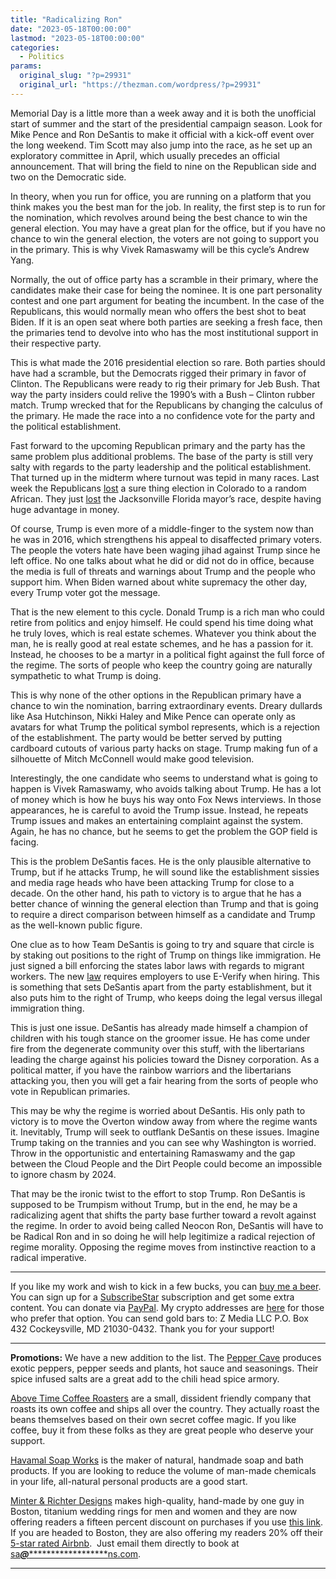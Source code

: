 ```yaml
---
title: "Radicalizing Ron"
date: "2023-05-18T00:00:00"
lastmod: "2023-05-18T00:00:00"
categories:
  - Politics
params:
  original_slug: "?p=29931"
  original_url: "https://thezman.com/wordpress/?p=29931"
---
```


Memorial Day is a little more than a week away and it is both the
unofficial start of summer and the start of the presidential campaign
season. Look for Mike Pence and Ron DeSantis to make it official with a
kick-off event over the long weekend. Tim Scott may also jump into the
race, as he set up an exploratory committee in April, which usually
precedes an official announcement. That will bring the field to nine on
the Republican side and two on the Democratic side.

In theory, when you run for office, you are running on a platform that
you think makes you the best man for the job. In reality, the first step
is to run for the nomination, which revolves around being the best
chance to win the general election. You may have a great plan for the
office, but if you have no chance to win the general election, the
voters are not going to support you in the primary. This is why Vivek
Ramaswamy will be this cycle’s Andrew Yang.

Normally, the out of office party has a scramble in their primary, where
the candidates make their case for being the nominee. It is one part
personality contest and one part argument for beating the incumbent. In
the case of the Republicans, this would normally mean who offers the
best shot to beat Biden. If it is an open seat where both parties are
seeking a fresh face, then the primaries tend to devolve into who has
the most institutional support in their respective party.

This is what made the 2016 presidential election so rare. Both parties
should have had a scramble, but the Democrats rigged their primary in
favor of Clinton. The Republicans were ready to rig their primary for
Jeb Bush. That way the party insiders could relive the 1990’s with a
Bush – Clinton rubber match. Trump wrecked that for the Republicans by
changing the calculus of the primary. He made the race into a no
confidence vote for the party and the political establishment.

Fast forward to the upcoming Republican primary and the party has the
same problem plus additional problems. The base of the party is still
very salty with regards to the party leadership and the political
establishment. That turned up in the midterm where turnout was tepid in
many races. Last week the Republicans <a
href="https://www.newsweek.com/colorado-republicans-lose-conservative-stronghold-45-years-1800846"
rel="noopener" target="_blank">lost</a> a sure thing election in
Colorado to a random African. They just <a
href="https://www.politico.com/news/2023/05/16/jacksonville-deegan-mayor-00097314"
rel="noopener" target="_blank">lost</a> the Jacksonville Florida mayor’s
race, despite having huge advantage in money.

Of course, Trump is even more of a middle-finger to the system now than
he was in 2016, which strengthens his appeal to disaffected primary
voters. The people the voters hate have been waging jihad against Trump
since he left office. No one talks about what he did or did not do in
office, because the media is full of threats and warnings about Trump
and the people who support him. When Biden warned about white supremacy
the other day, every Trump voter got the message.

That is the new element to this cycle. Donald Trump is a rich man who
could retire from politics and enjoy himself. He could spend his time
doing what he truly loves, which is real estate schemes. Whatever you
think about the man, he is really good at real estate schemes, and he
has a passion for it. Instead, he chooses to be a martyr in a political
fight against the full force of the regime. The sorts of people who keep
the country going are naturally sympathetic to what Trump is doing.

This is why none of the other options in the Republican primary have a
chance to win the nomination, barring extraordinary events. Dreary
dullards like Asa Hutchinson, Nikki Haley and Mike Pence can operate
only as avatars for what Trump the political symbol represents, which is
a rejection of the establishment. The party would be better served by
putting cardboard cutouts of various party hacks on stage. Trump making
fun of a silhouette of Mitch McConnell would make good television.

Interestingly, the one candidate who seems to understand what is going
to happen is Vivek Ramaswamy, who avoids talking about Trump. He has a
lot of money which is how he buys his way onto Fox News interviews. In
those appearances, he is careful to avoid the Trump issue. Instead, he
repeats Trump issues and makes an entertaining complaint against the
system. Again, he has no chance, but he seems to get the problem the GOP
field is facing.

This is the problem DeSantis faces. He is the only plausible alternative
to Trump, but if he attacks Trump, he will sound like the establishment
sissies and media rage heads who have been attacking Trump for close to
a decade. On the other hand, his path to victory is to argue that he has
a better chance of winning the general election than Trump and that is
going to require a direct comparison between himself as a candidate and
Trump as the well-known public figure.

One clue as to how Team DeSantis is going to try and square that circle
is by staking out positions to the right of Trump on things like
immigration. He just signed a bill enforcing the states labor laws with
regards to migrant workers. The new <a
href="https://www.vox.com/2023/5/17/23725952/ron-desantis-immigration-law-florida"
rel="noopener" target="_blank">law</a> requires employers to use
E-Verify when hiring. This is something that sets DeSantis apart from
the party establishment, but it also puts him to the right of Trump, who
keeps doing the legal versus illegal immigration thing.

This is just one issue. DeSantis has already made himself a champion of
children with his tough stance on the groomer issue. He has come under
fire from the degenerate community over this stuff, with the
libertarians leading the charge against his policies toward the Disney
corporation. As a political matter, if you have the rainbow warriors and
the libertarians attacking you, then you will get a fair hearing from
the sorts of people who vote in Republican primaries.

This may be why the regime is worried about DeSantis. His only path to
victory is to move the Overton window away from where the regime wants
it. Inevitably, Trump will seek to outflank DeSantis on these issues.
Imagine Trump taking on the trannies and you can see why Washington is
worried. Throw in the opportunistic and entertaining Ramaswamy and the
gap between the Cloud People and the Dirt People could become an
impossible to ignore chasm by 2024.

That may be the ironic twist to the effort to stop Trump. Ron DeSantis
is supposed to be Trumpism without Trump, but in the end, he may be a
radicalizing agent that shifts the party base further toward a revolt
against the regime. In order to avoid being called Neocon Ron, DeSantis
will have to be Radical Ron and in so doing he will help legitimize a
radical rejection of regime morality. Opposing the regime moves from
instinctive reaction to a radical imperative.

------------------------------------------------------------------------

If you like my work and wish to kick in a few bucks, you can
<a href="https://www.buymeacoffee.com/mujolulu" rel="noopener"
target="_blank">buy me a beer</a>. You can sign up for a
<a href="https://www.subscribestar.com/the-z-blog" rel="noopener"
target="_blank">SubscribeStar</a> subscription and get some extra
content. You can donate via <a
href="https://www.paypal.com/donate/?cmd=_s-xclick&amp;hosted_button_id=UDAS2Q8JYA6CN&amp;source=url"
rel="noopener" target="_blank">PayPal</a>. My crypto addresses are
<a href="https://thezman.com/wordpress/?page_id=22713" rel="noopener"
target="_blank">here</a> for those who prefer that option. You can send
gold bars to: Z Media LLC P.O. Box 432 Cockeysville, MD 21030-0432.
Thank you for your support!

------------------------------------------------------------------------

**Promotions:** We have a new addition to the list. The
<a href="https://peppercave.com/shop/ols/products" rel="noopener"
target="_blank">Pepper Cave</a> produces exotic peppers, pepper seeds
and plants, hot sauce and seasonings. Their spice infused salts are a
great add to the chili head spice armory.

<a href="https://abovetimecoffee.com/" rel="noopener"
target="_blank">Above Time Coffee Roasters</a> are a small, dissident
friendly company that roasts its own coffee and ships all over the
country. They actually roast the beans themselves based on their own
secret coffee magic. If you like coffee, buy it from these folks as they
are great people who deserve your support.

<a href="https://havamalsoapworks.com/" rel="noopener"
target="_blank">Havamal Soap Works</a> is the maker of natural, handmade
soap and bath products. If you are looking to reduce the volume of
man-made chemicals in your life, all-natural personal products are a
good start.

<a href="https://www.minterandrichterdesigns.com/"
rel="noreferrer nofollow noopener" target="_blank">Minter &amp; Richter
Designs</a> makes high-quality, hand-made by one guy in Boston, titanium
wedding rings for men and women and they are now offering readers a
fifteen percent discount on purchases if you use
<a href="https://www.minterandrichterdesigns.com/discount/ZMAN"
rel="noreferrer nofollow noopener" target="_blank">this link</a>.
<span class="highlight"><span class="colour"><span class="font"><span class="size">If
you are headed to Boston, they are also offering my readers 20% off
their <a
href="https://www.airbnb.com/users/7988017/listings?user_id=7988017&amp;s=3"
rel="noopener noreferrer" target="_blank">5-star rated Airbnb</a>.  Just
email them directly to book at
<a href="mailto:sa***@*********************ns.com"
data-original-string="sDQQfBXbIOE8flj93ETV+w==cb7JYIRT9bYt0bK5ByWjinB94qnHynJ9nuzgqrzY7bwq7kTGM4qG2RRaXd7PcsThzva"><span
class="apbct-email-encoder"
data-original-string="Lx64LyCQiHP3TVvkt1mAzA==cb7iUuhyr+xbdpKaKHpMDRgj14h2YnRial5DDIB+ai8zb0fqendOYwLoCVHpfBB66jM"
title="This contact has been encoded by Anti-Spam by CleanTalk. Click to decode. To finish the decoding make sure that JavaScript is enabled in your browser.">sa<span
class="apbct-blur">***</span>@<span
class="apbct-blur">*********************</span>ns.com</span></a>.</span></span></span></span>

------------------------------------------------------------------------
